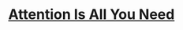 # [Attention Is All You Need](https://notebooklm.google.com/notebook/f0d49ff2-332e-47b9-b358-743ac0de732f/audio)
